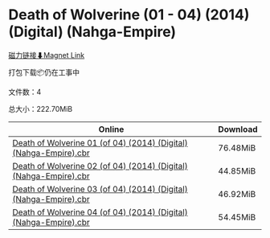 # Death of Wolverine (01 - 04) (2014) (Digital) (Nahga-Empire)

[磁力链接⬇Magnet Link](magnet:?xt=urn:btih:08fbeb39645b3eae9f6606f27c96b77bee2f81d5&dn=Death%20of%20Wolverine%20%2801%20-%2004%29%20%282014%29%20%28Digital%29%20%28Nahga-Empire%29)

打包下载📦仍在工事中

文件数：4

总大小：222.70MiB

Online | Download
--- | ---
[Death of Wolverine 01 (of 04) (2014) (Digital) (Nahga-Empire).cbr](https://github.com/alicewish/markdown/blob/master/comic/Death-of-Wolverine-01-of-04-2014-Digital-Nahga-Empire-cbr.md) | 76.48MiB
[Death of Wolverine 02 (of 04) (2014) (Digital) (Nahga-Empire).cbr](https://github.com/alicewish/markdown/blob/master/comic/Death-of-Wolverine-02-of-04-2014-Digital-Nahga-Empire-cbr.md) | 44.85MiB
[Death of Wolverine 03 (of 04) (2014) (Digital) (Nahga-Empire).cbr](https://github.com/alicewish/markdown/blob/master/comic/Death-of-Wolverine-03-of-04-2014-Digital-Nahga-Empire-cbr.md) | 46.92MiB
[Death of Wolverine 04 (of 04) (2014) (Digital) (Nahga-Empire).cbr](https://github.com/alicewish/markdown/blob/master/comic/Death-of-Wolverine-04-of-04-2014-Digital-Nahga-Empire-cbr.md) | 54.45MiB